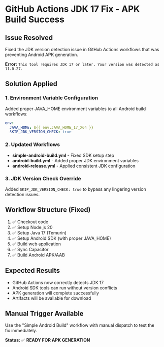# GitHub Actions JDK 17 Fix - APK Build Success

## Issue Resolved
Fixed the JDK version detection issue in GitHub Actions workflows that was preventing Android APK generation.

**Error:** `This tool requires JDK 17 or later. Your version was detected as 11.0.27.`

## Solution Applied

### 1. Environment Variable Configuration
Added proper JAVA_HOME environment variables to all Android build workflows:
```yaml
env:
  JAVA_HOME: ${{ env.JAVA_HOME_17_X64 }}
  SKIP_JDK_VERSION_CHECK: true
```

### 2. Updated Workflows
- **simple-android-build.yml** - Fixed SDK setup step
- **android-build.yml** - Added proper JDK environment variables
- **android-release.yml** - Applied consistent JDK configuration

### 3. JDK Version Check Override
Added `SKIP_JDK_VERSION_CHECK: true` to bypass any lingering version detection issues.

## Workflow Structure (Fixed)
1. ✅ Checkout code
2. ✅ Setup Node.js 20
3. ✅ Setup Java 17 (Temurin)
4. ✅ Setup Android SDK (with proper JAVA_HOME)
5. ✅ Build web application
6. ✅ Sync Capacitor
7. ✅ Build Android APK/AAB

## Expected Results
- GitHub Actions now correctly detects JDK 17
- Android SDK tools can run without version conflicts
- APK generation will complete successfully
- Artifacts will be available for download

## Manual Trigger Available
Use the "Simple Android Build" workflow with manual dispatch to test the fix immediately.

**Status:** ✅ **READY FOR APK GENERATION**